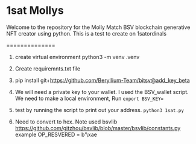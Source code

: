 1sat Mollys
=================

Welcome to the repository for the Molly Match BSV blockchain generative NFT creator using python. This is a test to create on 1satordinals 


==============

1. create virtual environment 
python3 -m venv .venv

2. Create requiremnts.txt file

3. pip install git+https://github.com/Beryllium-Team/bitsv@add_key_beta

4. We will need a private key to your wallet.  I used the BSV_wallet script.  We need to make a local environment, Run ```export BSV_KEY=```

5. test by running the script to print out your address. ```python3 1sat.py```

6. Need to convert to hex.  Note used bsvlib https://github.com/gitzhou/bsvlib/blob/master/bsvlib/constants.py
example OP_RESVERED = b'\xae
